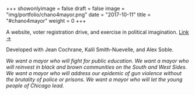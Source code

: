 +++
showonlyimage = false
draft = false
image = "img/portfolio/chano4mayor.png"
date = "2017-10-11"
title = "#chano4mayor"
weight = 0
+++

A website, voter registration drive, and exercise in political imagination. 
[Link →](chanoformayor.com)
<!--more-->

Developed with Jean Cochrane, Kalil Smith-Nuevelle, and Alex Soble. 

<i>We want a mayor who will fight for public education. We want a mayor who will reinvest in black and brown communities on the South and West Sides. We want a mayor who will address our epidemic of gun violence without the brutality of police or prisons. We want a mayor who will let the young people of Chicago lead.<i>